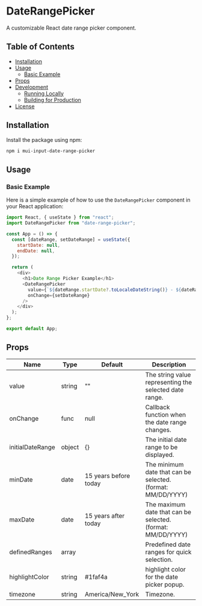 # DateRangePicker

A customizable React date range picker component.

## Table of Contents

- [Installation](#installation)
- [Usage](#usage)
  - [Basic Example](#basic-example)
- [Props](#props)
- [Development](#development)
  - [Running Locally](#running-locally)
  - [Building for Production](#building-for-production)
- [License](#license)

## Installation

Install the package using npm:

```bash
npm i mui-input-date-range-picker
```

## Usage

### Basic Example

Here is a simple example of how to use the `DateRangePicker` component in your React application:

```javascript
import React, { useState } from "react";
import DateRangePicker from "date-range-picker";

const App = () => {
  const [dateRange, setDateRange] = useState({
    startDate: null,
    endDate: null,
  });

  return (
    <div>
      <h1>Date Range Picker Example</h1>
      <DateRangePicker
        value={`${dateRange.startDate?.toLocaleDateString()} - ${dateRange.endDate?.toLocaleDateString()}`}
        onChange={setDateRange}
      />
    </div>
  );
};

export default App;
```

## Props

| Name             | Type   | Default               | Description                                                 |
| ---------------- | ------ | --------------------- | ----------------------------------------------------------- |
| value            | string | ""                    | The string value representing the selected date range.      |
| onChange         | func   | null                  | Callback function when the date range changes.              |
| initialDateRange | object | {}                    | The initial date range to be displayed.                     |
| minDate          | date   | 15 years before today | The minimum date that can be selected. (format: MM/DD/YYYY) |
| maxDate          | date   | 15 years after today  | The maximum date that can be selected. (format: MM/DD/YYYY) |
| definedRanges    | array  |                       | Predefined date ranges for quick selection.                 |
| highlightColor   | string | #1faf4a               | highlight color for the date picker popup.                  |
| timezone         | string | America/New_York      | Timezone.                                                   |
